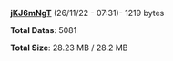 [**jKJ6mNgT**](/data/jKJ6mNgT.txt) (26/11/22 - 07:31)- 1219 bytes

**Total Datas**: 5081

**Total Size**: 28.23 MB / 28.2 MB